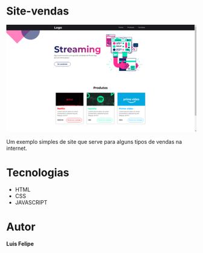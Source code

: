 # Site-vendas

<img src="assets/preview.png">

Um exemplo simples de site que serve para alguns tipos de vendas na internet.

# Tecnologias

- HTML
- CSS
- JAVASCRIPT

# Autor

<b>Luis Felipe<b>

